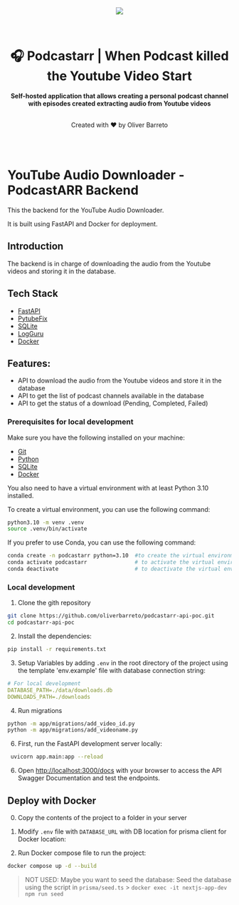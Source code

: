 <div align="center">
  <a href="https://oliverbarreto.com">
    <img src="https://www.oliverbarreto.com/images/site-logo.png" />
  </a>
</div>
</br>
</br>
<div align="center">
  <h1>🎧 Podcastarr | When Podcast killed the Youtube Video Start </h1>
  <strong>Self-hosted application that allows creating a personal podcast channel with episodes created extracting audio from Youtube videos</strong>
  </br>
  </br>
  <p>Created with ❤️ by Oliver Barreto</p>
</div>

</br>
</br>

# YouTube Audio Downloader - PodcastARR Backend

This the backend for the YouTube Audio Downloader.

It is built using FastAPI and Docker for deployment.

## Introduction

The backend is in charge of downloading the audio from the Youtube videos and storing it in the database.

## Tech Stack

- [FastAPI](https://fastapi.tiangolo.com/)
- [PytubeFix](https://github.com/jdevera/pytubefix)
- [SQLite](https://www.sqlite.org/)
- [LogGuru](https://loguru.readthedocs.io/en/stable/)
- [Docker](https://www.docker.com/)

## Features:

- API to download the audio from the Youtube videos and store it in the database
- API to get the list of podcast channels available in the database
- API to get the status of a download (Pending, Completed, Failed)

### Prerequisites for local development

Make sure you have the following installed on your machine:

- [Git](https://git-scm.com/)
- [Python](https://www.python.org/)
- [SQLite](https://www.sqlite.org/)
- [Docker](https://www.docker.com/)

You also need to have a virtual environment with at least Python 3.10 installed.

To create a virtual environment, you can use the following command:

```bash
python3.10 -m venv .venv
source .venv/bin/activate
```

If you prefer to use Conda, you can use the following command:

```bash
conda create -n podcastarr python=3.10  #to create the virtual environment
conda activate podcastarr               # to activate the virtual environment
conda deactivate                        # to deactivate the virtual environment
```

### Local development

1. Clone the gith repository

```bash
git clone https://github.com/oliverbarreto/podcastarr-api-poc.git
cd podcastarr-api-poc
```

2. Install the dependencies:

```bash
pip install -r requirements.txt
```

3. Setup Variables by adding `.env` in the root directory of the project using the template 'env.example' file with database connection string:

```yaml
# For local development
DATABASE_PATH=./data/downloads.db
DOWNLOADS_PATH=./downloads
```

4. Run migrations

```bash
python -m app/migrations/add_video_id.py
python -m app/migrations/add_videoname.py
```

6. First, run the FastAPI development server locally:

```bash
 uvicorn app.main:app --reload
```

6. Open [http://localhost:3000/docs](http://localhost:3000/docs) with your browser to access the API Swagger Documentation and test the endpoints.

## Deploy with Docker

0. Copy the contents of the project to a folder in your server

1. Modify `.env` file with `DATABASE_URL` with DB location for prisma client for Docker location:

<!-- ```bash
DATABASE_URL="file:/app/prisma/dev.db"
``` -->

2. Run Docker compose file to run the project:

```bash
docker compose up -d --build
```

> NOT USED:
> Maybe you want to seed the database: Seed the database using the script in `prisma/seed.ts` > `docker exec -it nextjs-app-dev npm run seed`
